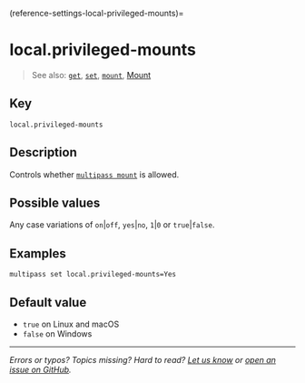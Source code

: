 (reference-settings-local-privileged-mounts)=
# local.privileged-mounts

> See also: [`get`](/reference/command-line-interface/get), [`set`](/reference/command-line-interface/set), [`mount`](/reference/command-line-interface/mount), [Mount](/explanation/mount)

## Key

`local.privileged-mounts`

## Description

Controls whether [`multipass mount`](/reference/command-line-interface/mount) is allowed. 

## Possible values

Any case variations of `on`|`off`, `yes`|`no`, `1`|`0` or `true`|`false`.

## Examples

`multipass set local.privileged-mounts=Yes`

## Default value

 - `true` on Linux and macOS
 - `false` on Windows

---

*Errors or typos? Topics missing? Hard to read? <a href="https://docs.google.com/forms/d/e/1FAIpQLSd0XZDU9sbOCiljceh3rO_rkp6vazy2ZsIWgx4gsvl_Sec4Ig/viewform?usp=pp_url&entry.317501128=https://multipass.run/docs/privileged-mounts" target="_blank">Let us know</a> or <a href="https://github.com/canonical/multipass/issues/new/choose" target="_blank">open an issue on GitHub</a>.*

